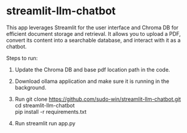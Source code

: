 # streamlit-llm-chatbot
This app leverages Streamlit for the user interface and Chroma DB for efficient document storage and retrieval. It allows you to upload a PDF, convert its content into a searchable database, and interact with it as a chatbot.

Steps to run:
1) Update the Chroma DB and base pdf location path in the code.
2) Download ollama application and make sure it is running in the background.
3) Run 
git clone https://github.com/sudo-win/streamlit-llm-chatbot.git</br>
cd streamlit-llm-chatbot</br>
pip install -r requirements.txt

4) Run
streamlit run app.py 

